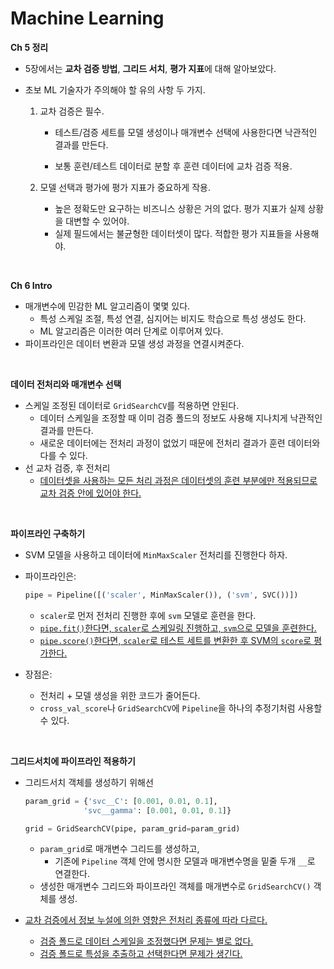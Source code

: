 # Machine Learning

**Ch 5 정리**

- 5장에서는 **교차 검증 방법**, **그리드 서치**, **평가 지표**에 대해 알아보았다.

- 초보 ML 기술자가 주의해야 할 유의 사항 두 가지.

  1. 교차 검증은 필수.

     - 테스트/검증 세트를 모델 생성이나 매개변수 선택에 사용한다면 낙관적인 결과를 만든다.

     - 보통 훈련/테스트 데이터로 분할 후 훈련 데이터에 교차 검증 적용.

  2. 모델 선택과 평가에 평가 지표가 중요하게 작용.

     - 높은 정확도만 요구하는 비즈니스 상황은 거의 없다. 평가 지표가 실제 상황을 대변할 수 있어야.
     - 실제 필드에서는 불균형한 데이터셋이 많다. 적합한 평가 지표들을 사용해야.

<br>

**Ch 6 Intro**

- 매개변수에 민감한 ML 알고리즘이 몇몇 있다.
  - 특성 스케일 조절, 특성 연결, 심지어는 비지도 학습으로 특성 생성도 한다.
  - ML 알고리즘은 이러한 여러 단계로 이루어져 있다.
- 파이프라인은 데이터 변환과 모델 생성 과정을 연결시켜준다.

<br>

**데이터 전처리와 매개변수 선택**

- 스케일 조정된 데이터로 `GridSearchCV`를 적용하면 안된다.
  - 데이터 스케일을 조정할 때 이미 검증 폴드의 정보도 사용해 지나치게 낙관적인 결과를 만든다.
  - 새로운 데이터에는 전처리 과정이 없었기 때문에 전처리 결과가 훈련 데이터와 다를 수 있다.
- 선 교차 검증, 후 전처리
  - <u>데이터셋을 사용하는 모든 처리 과정은 데이터셋의 훈련 부분에만 적용되므로 교차 검증 안에 있어야 한다.</u>

<br>

**파이프라인 구축하기**

- SVM 모델을 사용하고 데이터에 `MinMaxScaler` 전처리를 진행한다 하자.

- 파이프라인은:

  ~~~python
  pipe = Pipeline([('scaler', MinMaxScaler()), ('svm', SVC())])
  ~~~

  - `scaler`로 먼저 전처리 진행한 후에 `svm` 모델로 훈련을 한다.
  - <u>`pipe.fit()`한다면, `scaler`로 스케일링 진행하고, `svm`으로 모델을 훈련한다.</u>
  - <u>`pipe.score()`한다면, `scaler`로 테스트 세트를 변환한 후 SVM의 `score`로 평가한다.</u>

- 장점은:

  - 전처리 + 모델 생성을 위한 코드가 줄어든다.
  - `cross_val_score`나 `GridSearchCV`에 `Pipeline`을 하나의 추정기처럼 사용할 수 있다.

<br>

**그리드서치에 파이프라인 적용하기**

- 그리드서치 객체를 생성하기 위해선

  ~~~python
  param_grid = {'svc__C': [0.001, 0.01, 0.1],
               'svc__gamma': [0.001, 0.01, 0.1]}
  
  grid = GridSearchCV(pipe, param_grid=param_grid)
  ~~~

  - `param_grid`로 매개변수 그리드를 생성하고,
    - 기존에 `Pipeline` 객체 안에 명시한 모델과 매개변수명을 밑줄 두개 `__`로 연결한다.
  - 생성한 매개변수 그리드와 파이프라인 객체를 매개변수로 `GridSearchCV()` 객체를 생성.

- <u>교차 검증에서 정보 누설에 의한 영향은 전처리 종류에 따라 다르다.</u>
  - <u>검증 폴드로 데이터 스케일을 조정했다면 문제는 별로 없다.</u>
  - <u>검증 폴드로 특성을 추출하고 선택한다면 문제가 생긴다.</u>